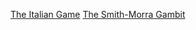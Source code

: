 [The Italian Game](./1.e4e5%202.Nf3Nc6%203.Bc4.../ItalianGame.md)
[The Smith-Morra Gambit](./1.e4c5/2.d4.../SmithMorraGambit.md)
